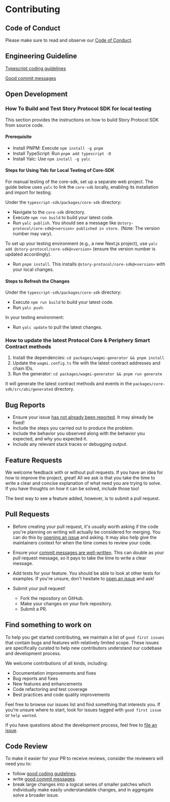 # Contributing

## Code of Conduct

Please make sure to read and observe our [Code of Conduct](/CODE_OF_CONDUCT.md).

## Engineering Guideline

[Typescript coding guidelines][3]

[Good commit messages][2]

## Open Development

### How To Build and Test Story Protocol SDK for local testing

This section provides the instructions on how to build Story Protocol SDK from source code.

#### Prerequisite

- Install PNPM: Execute `npm install -g pnpm`
- Install TypeScript: Run `pnpm add typescript -D`
- Install Yalc: Use `npm install -g yalc`

#### Steps for Using Yalc for Local Testing of Core-SDK

For manual testing of the core-sdk, set up a separate web project. The guide below uses `yalc` to link the `core-sdk` locally, enabling its installation and import for testing.

Under the `typescript-sdk/packages/core-sdk` directory:

- Navigate to the `core-sdk` directory.
- Execute `npm run build` to build your latest code.
- Run `yalc publish`. You should see a message like `@story-protocol/core-sdk@<version> published in store.` (Note: The version number may vary).

To set up your testing environment (e.g., a new Next.js project), use `yalc add @story-protocol/core-sdk@<version>` (ensure the version number is updated accordingly).

- Run `pnpm install`. This installs `@story-protocol/core-sdk@<version>` with your local changes.

#### Steps to Refresh the Changes

Under the `typescript-sdk/packages/core-sdk` directory:

- Execute `npm run build` to build your latest code.
- Run `yalc push`.

In your testing environment:

- Run `yalc update` to pull the latest changes.

### How to update the latest Protocol Core & Periphery Smart Contract methods

1. Install the dependencies: `cd packages/wagmi-generator && pnpm install`
2. Update the `wagmi.config.ts` file with the latest contract addresses and chain IDs.
3. Run the generator: `cd packages/wagmi-generator && pnpm run generate`

It will generate the latest contract methods and events in the `packages/core-sdk/src/abi/generated` directory.

## Bug Reports

- Ensure your issue [has not already been reported][1]. It may already be fixed!
- Include the steps you carried out to produce the problem.
- Include the behavior you observed along with the behavior you expected, and
  why you expected it.
- Include any relevant stack traces or debugging output.

## Feature Requests

We welcome feedback with or without pull requests. If you have an idea for how
to improve the project, great! All we ask is that you take the time to write a
clear and concise explanation of what need you are trying to solve. If you have
thoughts on _how_ it can be solved, include those too!

The best way to see a feature added, however, is to submit a pull request.

## Pull Requests

- Before creating your pull request, it's usually worth asking if the code
  you're planning on writing will actually be considered for merging. You can
  do this by [opening an issue][1] and asking. It may also help give the
  maintainers context for when the time comes to review your code.

- Ensure your [commit messages are well-written][2]. This can double as your
  pull request message, so it pays to take the time to write a clear message.

- Add tests for your feature. You should be able to look at other tests for
  examples. If you're unsure, don't hesitate to [open an issue][1] and ask!

- Submit your pull request!
  - Fork the repository on GitHub.
  - Make your changes on your fork repository.
  - Submit a PR.

## Find something to work on

To help you get started contributing, we maintain a list of `good first issues` that contain bugs and features with relatively limited scope. These issues are specifically curated to help new contributors understand our codebase and development process.

We welcome contributions of all kinds, including:

- Documentation improvements and fixes
- Bug reports and fixes
- New features and enhancements
- Code refactoring and test coverage
- Best practices and code quality improvements

Feel free to browse our issues list and find something that interests you. If you're unsure where to start, look for issues tagged with `good first issue` or `help wanted`.

If you have questions about the development process,
feel free to [file an issue](https://github.com/storyprotocol/sdk/issues/new).

## Code Review

To make it easier for your PR to receive reviews, consider the reviewers will need you to:

- follow [good coding guidelines][3].
- write [good commit messages][2].
- break large changes into a logical series of smaller patches which individually make easily understandable changes, and in aggregate solve a broader issue.

[1]: https://github.com/storyprotocol/sdk/issues
[2]: https://chris.beams.io/posts/git-commit/#seven-rules
[3]: https://google.github.io/styleguide/tsguide.html
